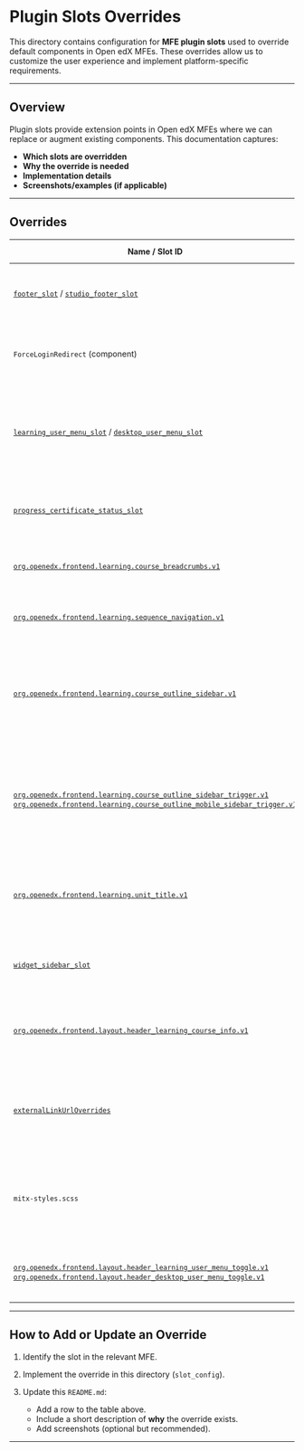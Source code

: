 # Plugin Slots Overrides

This directory contains configuration for **MFE plugin slots** used to override default components in Open edX MFEs. These overrides allow us to customize the user experience and implement platform-specific requirements.

---

## Overview

Plugin slots provide extension points in Open edX MFEs where we can replace or augment existing components.
This documentation captures:

* **Which slots are overridden**
* **Why the override is needed**
* **Implementation details**
* **Screenshots/examples (if applicable)**

---

## Overrides

| Name / Slot ID                                                                 | Location (MFE)                         | Purpose                                                                                               | Notes / Screenshots / Code location                                                                 |
| ------------------------------------------------------------------------------ | -------------------------------------- | ----------------------------------------------------------------------------------------------------- | --------------------------------------------------------------------------------------------------- |
| [`footer_slot`](https://github.com/openedx/frontend-component-footer/tree/master/src/plugin-slots/FooterSlot) / [`studio_footer_slot`](https://github.com/openedx/frontend-component-footer/tree/master/src/plugin-slots/StudioFooterSlot)                                           | All MFEs                               | Replaces default footer with our customized footer component.                                        | ![](./images/footer.png) — See [`Footer.jsx`](./Footer.jsx)                                          |
| `ForceLoginRedirect` (component)                                          | MITx Online / MIT Learn and xPRO Learning MFE  | Redirects unauthorized users from the learning MFE to the login page.                                 | Search `ForceLoginRedirect` in [`Footer.jsx`](./Footer.jsx)                    | |
| [`learning_user_menu_slot`](https://github.com/openedx/frontend-component-header/tree/master/src/plugin-slots/LearningUserMenuSlot) / [`desktop_user_menu_slot`](https://github.com/openedx/frontend-component-header/tree/master/src/plugin-slots/DesktopMainMenuSlot)                           | All MFEs                               | Updates header menu links based on application (defined in `userMenu` object in config files).         | ![](./images/header_links.png) Links defined in `common-mfe-config.env.jsx` files  |
| [`progress_certificate_status_slot`](https://github.com/mitodl/frontend-app-learning/tree/master/src/plugin-slots/ProgressCertificateStatusSlot)                                             | xPRO Learning MFE Progress Page        | Replaces the certificate status text in MITxPRO Learning MFE Progress Page.                           | ![](./images/certificate_status.png)                                                                |
| [`org.openedx.frontend.learning.course_breadcrumbs.v1`](https://github.com/mitodl/frontend-app-learning/tree/master/src/plugin-slots/CourseBreadcrumbsSlot)                          | MITx Online / MIT Learn Learning MFE    | Shows breadcrumbs navigation (hidden by default).                                                     | ![](./images/breadcrump.png)                                                                        |
| [`org.openedx.frontend.learning.sequence_navigation.v1`](https://github.com/mitodl/frontend-app-learning/tree/master/src/plugin-slots/SequenceNavigationSlot)                         | MITx Online / MIT Learn Learning MFE    | Shows sequence navigation bar (hidden by default).                                                    | ![](./images/sequence_navigation.png)                                                               |
| [`org.openedx.frontend.learning.course_outline_sidebar.v1`](https://github.com/mitodl/frontend-app-learning/tree/master/src/plugin-slots/CourseOutlineSidebarSlot)                      | MITx Online / MIT Learn Learning MFE    | Hides the default course outline sidebar.                                                             | ![](./images/course_outline_sidebar.png)                                                            |
| [`org.openedx.frontend.learning.course_outline_sidebar_trigger.v1`](https://github.com/mitodl/frontend-app-learning/tree/master/src/plugin-slots/CourseOutlineSidebarTriggerSlot) <br> [`org.openedx.frontend.learning.course_outline_mobile_sidebar_trigger.v1`](https://github.com/mitodl/frontend-app-learning/tree/master/src/plugin-slots/CourseOutlineMobileSidebarTriggerSlot) | MITx Online / MIT Learn Learning MFE    | Hides default course outline sidebar trigger button.                                                   | ![](./images/course_outline_sidebar_trigger.png) |
| [`org.openedx.frontend.learning.unit_title.v1`](https://github.com/mitodl/frontend-app-learning/tree/master/src/plugin-slots/UnitTitleSlot)                                   | MITx Online / MIT Learn Learning MFE    | Hides navigation arrow buttons from the unit title slot; replaced with custom implementation.          | Before: ![](./images/unit_title_slot_before.png) After: ![](./images/unit_title_slot.png)           |
| [`widget_sidebar_slot`](https://github.com/openedx/frontend-app-learner-dashboard/tree/master/src/plugin-slots/WidgetSidebarSlot)                                                           | MITx Learner Dashboard                 | Hides the “Looking for a new challenge” banner in learner dashboard.                                   | ![](./images/looking_for_challenge.png)                                                             |
| [`org.openedx.frontend.layout.header_learning_course_info.v1`](https://github.com/openedx/frontend-component-header/tree/master/src/plugin-slots/CourseInfoSlot)                   | MITx Online / MIT Learn MFEs                         | Hides course organization and number from UAI courses in the Learning Header.                         | Before: ![](./images/course_num_org_hide_before.png) After: ![](./images/course_num_org_hide_after.png) |
| [`externalLinkUrlOverrides`](https://github.com/openedx/frontend-platform/tree/master?tab=readme-ov-file#overriding-default-external-links)                                                      | MITx Online / MIT Learn Proctoring Info Panel       | Overrides “Review instructions and system requirements” link → MITx Online / MIT Learn Zendesk Helpdesk.            | Search `externalLinkUrlOverrides` in [`mitxonline/common-mfe-config.env.jsx`](./mitxonline/common-mfe-config.env.jsx)                         |
| `mitx-styles.scss`                                                              | MITx Residential Learner Dashboard     | Hides information banner in dashboard cards via CSS overrides.                                        | Before: ![](./images/card_banner_before.png) After: ![](./images/card_banner_after.png) [`./mitx-styles.scss`](./mitx-styles.scss)                                                                                |
| [`org.openedx.frontend.layout.header_learning_user_menu_toggle.v1`](https://github.com/openedx/frontend-component-header/tree/master/src/plugin-slots/LearningUserMenuToggleSlot) <br> [`org.openedx.frontend.layout.header_desktop_user_menu_toggle.v1`](https://github.com/openedx/frontend-component-header/tree/master/src/plugin-slots/DesktopUserMenuToggleSlot) | MITx Online / MIT Learn Header | Display the fullname instead of username in the user menu trigger | Learning Header ![](./images/learning_usermenu_trigger.png) <br> Desktop Header ![](./images/desktop_usermenu_trigger.png) |



---

## How to Add or Update an Override

1. Identify the slot in the relevant MFE.
2. Implement the override in this directory (`slot_config`).
3. Update this `README.md`:

   * Add a row to the table above.
   * Include a short description of **why** the override exists.
   * Add screenshots (optional but recommended).

---
